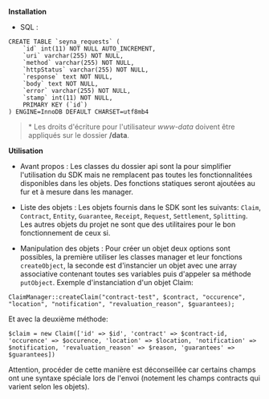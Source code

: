 **Installation** 

- SQL :

```
CREATE TABLE `seyna_requests` (
    `id` int(11) NOT NULL AUTO_INCREMENT,
    `uri` varchar(255) NOT NULL,
    `method` varchar(255) NOT NULL,
    `httpStatus` varchar(255) NOT NULL,
    `response` text NOT NULL,
    `body` text NOT NULL,
    `error` varchar(255) NOT NULL,
    `stamp` int(11) NOT NULL,
    PRIMARY KEY (`id`)
) ENGINE=InnoDB DEFAULT CHARSET=utf8mb4
```

>\* Les droits d'écriture pour l'utilisateur *www-data* doivent être appliqués sur le dossier **/data**.
   
**Utilisation**

- Avant propos : 
Les classes du dossier api sont la pour simplifier l'utilisation du SDK mais ne remplacent pas toutes les fonctionnalitées
disponibles dans les objets. Des fonctions statiques seront ajoutées au fur et à mesure dans les manager.   

- Liste des objets :
Les objets fournis dans le SDK sont les suivants:
`Claim`, `Contract`, `Entity`, `Guarantee`, `Receipt`, `Request`, `Settlement`, `Splitting`. Les autres objets du projet ne sont que des utilitaires
pour le bon fonctionnement de ceux si. 

- Manipulation des objets : 
Pour créer un objet deux options sont possibles, la première utiliser les classes manager et leur fonctions `createObject`, la seconde est 
d'instancier un objet avec une array associative contenant toutes ses variables puis d'appeler sa méthode `putObject`. Exemple d'instanciation d'un objet Claim: 
```
ClaimManager::createClaim("contract-test", $contract, "occurence", "location", "notification", "revaluation_reason", $guarantees);
```
Et avec la deuxième méthode: 
```
$claim = new Claim(['id' => $id', 'contract' => $contract-id, 'occurence' => $occurence, 'location' => $location, 'notification' => $notification, 'revaluation_reason' => $reason, 'guarantees' => $guarantees])
```

Attention, procéder de cette manière est déconseillée car certains champs ont une syntaxe spéciale lors de l'envoi (notement les champs contracts qui varient selon les objets). 